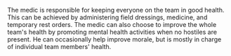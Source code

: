 The medic is responsible for keeping everyone on the team in good health. This can be achieved by administering field dressings, medicine, and temporary rest orders. The medic can also choose to improve the whole team's health by promoting mental health activities when no hostiles are present. He can occasionally help improve morale, but is mostly in charge of individual team members' health.